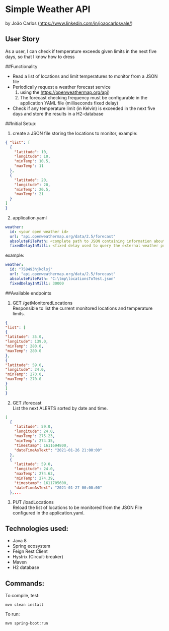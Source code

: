 # Simple Weather API
by João Carlos (https://www.linkedin.com/in/joaocarlosvale/)

## User Story
As a user, I can check if temperature exceeds given limits in the next five days, so that I know how to dress

##Functionality
* Read a list of locations and limit temperatures to monitor from a JSON file
* Periodically request a weather forecast service
  1. using the https://openweathermap.org/api)
  2. The forecast checking frequency must be configurable in the application YAML file (milliseconds fixed delay)
* Check if any temperature limit (in Kelvin) is exceeded in the next five days and store the results in a H2-database

##Initial Setup:
1. create a JSON file storing the locations to monitor, example:
````json
{ "list": [
  {
    "latitude": 10,
    "longitude": 10,
    "minTemp": 10.5,
    "maxTemp": 11
  },
  {
    "latitude": 20,
    "longitude": 20,
    "minTemp": 20.5,
    "maxTemp": 21
  }
]
}
````   
2. application.yaml
```yaml
weather:
  id: <your open weather id>
  url: "api.openweathermap.org/data/2.5/forecast"
  absoluteFilePath: <complete path to JSON containing information about the locations to monitor>
  fixedDelayInMilli: <fixed delay used to query the external weather provider>
```
example:
```yaml
weather:
  id: "758493hjkdlsj"
  url: "api.openweathermap.org/data/2.5/forecast"
  absoluteFilePath: "C:\tmp\locationsToTest.json"
  fixedDelayInMilli: 30000
```

##Available endpoints
1. GET /getMonitoredLocations <br> 
   Responsible to list the current monitored locations and temperature limits.<br>
````json
{
"list": [
{
"latitude": 35.0,
"longitude": 139.0,
"minTemp": 280.0,
"maxTemp": 280.0
},
{
"latitude": 59.0,
"longitude": 24.0,
"minTemp": 270.0,
"maxTemp": 270.0
}
]
}
````
   
2. GET /forecast <br>
    List the next ALERTS sorted by date and time.
````json
[
  {
    "latitude": 59.0,
    "longitude": 24.0,
    "maxTemp": 275.23,
    "minTemp": 274.35,
    "timestamp": 1611694800,
    "dateTimeAsText": "2021-01-26 21:00:00"
  },
  {
    "latitude": 59.0,
    "longitude": 24.0,
    "maxTemp": 274.63,
    "minTemp": 274.39,
    "timestamp": 1611705600,
    "dateTimeAsText": "2021-01-27 00:00:00"
  },...
````
3. PUT /loadLocations <br>
    Reload the list of locations to be monitored from the JSON File configured in the application.yaml.

## Technologies used:
* Java 8
* Spring ecosystem
* Feign Rest Client  
* Hystrix (Circuit-breaker)
* Maven
* H2 database

## Commands:

To compile, test:

    mvn clean install

To run:
    
    mvn spring-boot:run
